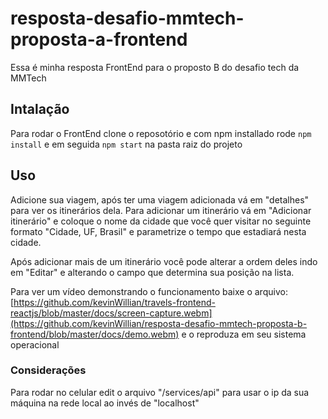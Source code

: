 # resposta-desafio-mmtech-proposta-a-frontend
Essa é minha resposta FrontEnd para o proposto B do desafio tech da MMTech

## Intalação

Para rodar o FrontEnd clone o reposotório e com npm installado rode `npm install` e em seguida `npm start` na pasta raiz do projeto

## Uso
 Adicione sua viagem, após ter uma viagem adicionada vá em "detalhes" para ver os itinerários dela. Para adicionar um itinerário vá em "Adicionar itinerário" e coloque o nome da cidade que você quer visitar no seguinte formato "Cidade, UF, Brasil" e parametrize o tempo que estadiará nesta cidade.

 Após adicionar mais de um itinerário você pode alterar a ordem deles indo em "Editar" e alterando o campo que determina sua posição na lista.

 Para ver um vídeo demonstrando o funcionamento baixe o arquivo: [https://github.com/kevinWillian/travels-frontend-reactjs/blob/master/docs/screen-capture.webm](https://github.com/kevinWillian/resposta-desafio-mmtech-proposta-b-frontend/blob/master/docs/demo.webm) e o reproduza em seu sistema operacional

 ### Considerações

 Para rodar no celular edit o arquivo "/services/api" para usar o ip da sua máquina na rede local ao invés de "localhost"
